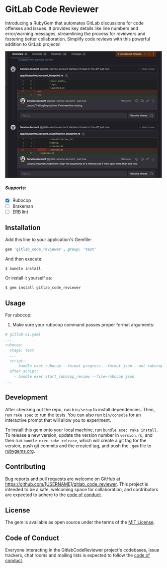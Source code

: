 # GitLab Code Reviewer

Introducing a RubyGem that automates GitLab discussions for code offenses and issues. It provides key details like line numbers and error/warning messages, streamlining the process for reviewers and fostering better collaboration. Simplify code reviews with this powerful addition to GitLab projects!

![](docs/images/rubocop.png)

##### Supports:

- [x] Rubocop
- [ ] Brakeman
- [ ] ERB lint

## Installation

Add this line to your application's Gemfile:

```ruby
gem 'gitlab_code_reviewer', group: 'test'
```

And then execute:

    $ bundle install

Or install it yourself as:

    $ gem install gitlab_code_reviewer

## Usage

For rubocop:

1. Make sure your rubocop command passes proper format arguments:

```yaml
# gitlab-ci.yaml
...
rubocop:
  stage: test
  ...
  script:
    - bundle exec rubocop --format progress --format json --out rubocop.json
  after_script:
    - bundle exec start_rubocop_review --file=rubocop.json
...
```

## Development

After checking out the repo, run `bin/setup` to install dependencies. Then, run `rake spec` to run the tests. You can also run `bin/console` for an interactive prompt that will allow you to experiment.

To install this gem onto your local machine, run `bundle exec rake install`. To release a new version, update the version number in `version.rb`, and then run `bundle exec rake release`, which will create a git tag for the version, push git commits and the created tag, and push the `.gem` file to [rubygems.org](https://rubygems.org).

## Contributing

Bug reports and pull requests are welcome on GitHub at https://github.com/[USERNAME]/gitlab_code_reviewer. This project is intended to be a safe, welcoming space for collaboration, and contributors are expected to adhere to the [code of conduct](https://github.com/[USERNAME]/gitlab_code_reviewer/blob/main/CODE_OF_CONDUCT.md).

## License

The gem is available as open source under the terms of the [MIT License](https://opensource.org/licenses/MIT).

## Code of Conduct

Everyone interacting in the GitlabCodeReviewer project's codebases, issue trackers, chat rooms and mailing lists is expected to follow the [code of conduct](https://github.com/[USERNAME]/gitlab_code_reviewer/blob/main/CODE_OF_CONDUCT.md).
